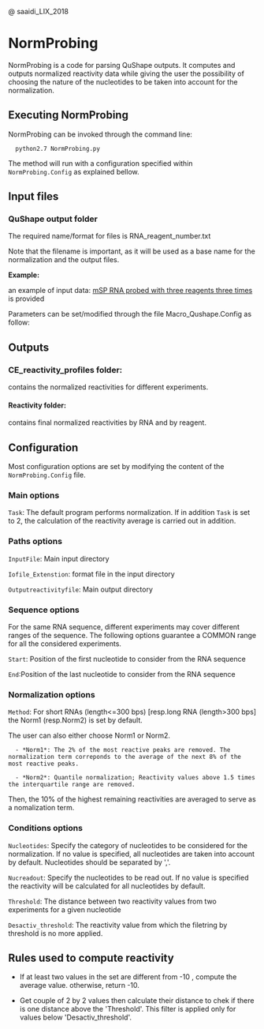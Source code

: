 @ saaidi_LIX_2018

# NormProbing

NormProbing is a code for parsing QuShape outputs.
It computes and outputs normalized reactivity data while giving the user the possibility of choosing the nature of the nucleotides to be taken into account 
for the normalization.


## Executing NormProbing

NormProbing can be invoked through the command line: 

      python2.7 NormProbing.py

The method will run with a configuration specified within `NormProbing.Config` as explained bellow.

## Input files

### QuShape output folder

The required name/format for files is RNA_reagent_number.txt 

Note that the filename is important, as it will be used as a base name for the normalization and the output files.

**Example:**

an example of input data: [mSP RNA probed with three reagents three times](https://github.com/afafbioinfo/Macro_CE/tree/master/Qu-shape-output) is provided 
       
Parameters can be set/modified through the file Macro_Qushape.Config as follow:


## Outputs

###  CE_reactivity_profiles folder:
contains the normalized reactivities for different experiments.

#### Reactivity folder:
contains final normalized reactivities by RNA and by reagent.


## Configuration
Most configuration options are set by modifying the content of the `NormProbing.Config` file.

### Main options


`Task`: The default program performs normalization.
If in addition `Task` is set to  2, the calculation of the reactivity average is carried out in addition.

### Paths options

`InputFile`: Main input directory 

`Iofile_Extenstion`: format file in the input directory

`Outputreactivityfile`:  Main output directory 

### Sequence options

For the same RNA sequence, different experiments may cover different ranges of the sequence. The following options guarantee a COMMON range for all the considered experiments.

`Start`: Position of the first nucleotide to consider from the RNA sequence

`End`:Position of the last nucleotide to consider from the RNA sequence

### Normalization options

`Method`: For short RNAs (length<=300 bps) [resp.long RNA (length>300 bps] the Norm1 (resp.Norm2) is set by default. 

The user can also either choose Norm1 or Norm2.

      - *Norm1*: The 2% of the most reactive peaks are removed. The normalization term correponds to the average of the next 8% of the most reactive peaks.

      - *Norm2*: Quantile normalization; Reactivity values above 1.5 times the interquartile range are removed.
Then, the 10% of the highest remaining reactivities are averaged to serve as a nomalization term.

###  Conditions options

`Nucleotides`: Specify the category of nucleotides to be considered for the normalization. If no value is specified, all nucleotides are taken into account by default. Nucleotides should be separated by ','.
 
`Nucreadout`: Specify the nucleotides to be read out. If no value is specified the reactivity will be calculated for all nucleotides by default.


`Threshold`: The distance between two reactivity values from two experiments for a given nucleotide

`Desactiv_threshold`: The reactivity value from which the filetring by threshold is no more applied. 

## Rules used to compute reactivity 

-  If at least two values in the set are different from -10 , compute the average value. otherwise, return -10.

-  Get couple of 2 by 2 values then calculate their distance to chek if there is one distance above the 'Threshold'.
This filter is applied only for values below 'Desactiv_threshold'.


